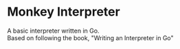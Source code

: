 # Monkey Interpreter

A basic interpreter written in Go. </br>
Based on following the book, "Writing an Interpreter in Go"